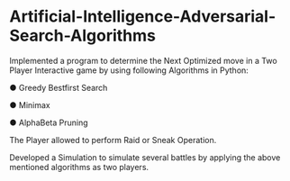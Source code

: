 # Artificial-Intelligence-Adversarial-Search-Algorithms
Implemented a program to determine the Next Optimized move in a Two  Player Interactive game by using following Algorithms in Python:

● Greedy Bestfirst Search

● Minimax

● AlphaBeta Pruning

The Player allowed to perform Raid or Sneak Operation.

Developed a Simulation to simulate several battles by applying the above mentioned algorithms as two players.
